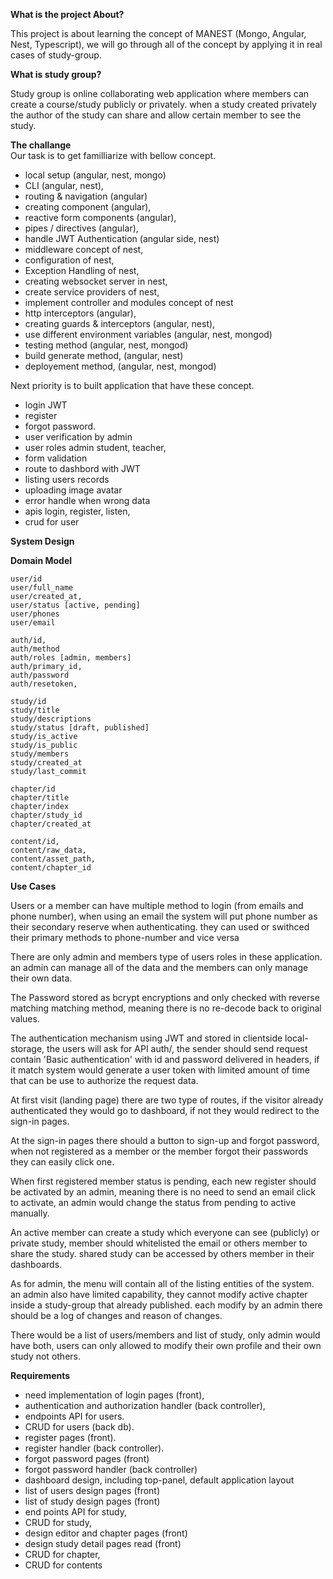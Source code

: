 
**What is the project About?**  

This project is about learning the concept of MANEST (Mongo, Angular, Nest, Typescript), we will go through all of the concept by applying it in real cases of study-group.  

**What is study group?**  

Study group is online collaborating web application where members can create a course/study publicly or privately. when a study created privately the author of the study can share and allow certain member to see the study.     
 
**The challange**  
Our task is to get familliarize with bellow concept.   
  - local setup (angular, nest, mongo)
  - CLI (angular, nest),
  - routing & navigation (angular)
  - creating component (angular),
  - reactive form components (angular),
  - pipes / directives (angular),
  - handle JWT Authentication (angular side, nest)
  - middleware concept of nest,
  - configuration of nest,
  - Exception Handling of nest,
  - creating websocket server in nest,
  - create service providers of nest,
  - implement controller and modules concept of nest 
  - http interceptors  (angular),
  - creating guards & interceptors (angular, nest),
  - use different environment variables (angular, nest, mongod)
  - testing method (angular, nest, mongod)
  - build generate method, (angular, nest)
  - deployement method, (angular, nest, mongod)  

Next priority is to built application that have these concept.   
  - login JWT
  - register 
  - forgot password.
  - user verification by admin
  - user roles admin student, teacher,
  - form validation
  - route to dashbord with JWT
  - listing users records
  - uploading image avatar
  - error handle when wrong data
  - apis login, register, listen,
  - crud for user
  
**System Design**  

**Domain Model**  
```
user/id
user/full_name
user/created_at,
user/status [active, pending]
user/phones
user/email

auth/id,
auth/method
auth/roles [admin, members]
auth/primary_id,
auth/password
auth/resetoken,

study/id  
study/title  
study/descriptions  
study/status [draft, published]  
study/is_active  
study/is_public  
study/members  
study/created_at  
study/last_commit  

chapter/id 
chapter/title
chapter/index
chapter/study_id
chapter/created_at

content/id,
content/raw_data,
content/asset_path,
content/chapter_id
```
**Use Cases**  

Users or a member can have multiple method to login (from emails and phone number), when using an email the system will put phone number as their secondary reserve when authenticating. they can used or swithced their primary methods to phone-number and vice versa   

There are only admin and members type of users roles in these application. an admin can manage all of the data and the members can only manage their own data.  

The Password stored as bcrypt encryptions and only checked with reverse matching matching method, meaning there is no re-decode back to original values.  

The authentication mechanism using JWT and stored in clientside local-storage, the users will ask for API auth/, the sender should send request contain 'Basic authentication' with id and password delivered in headers, if it match system would generate a user token with limited amount of time that can be use to authorize the request data.  

At first visit (landing page) there are two type of routes, if the visitor already authenticated they would go to dashboard, if not they would redirect to the sign-in pages.  

At the sign-in pages there should a button to sign-up and forgot password, when not registered as a member or the member forgot their passwords they can easily click one. 

When first registered  member status is pending, each new register should be activated by an admin, meaning there is no need to send an email click to activate, an admin would change the status from pending to active manually.  

An active member can create a study which everyone can see (publicly) or private study, member should whitelisted the email or others member to share the study. shared study can be accessed by others member in their dashboards.

As for admin, the menu will contain all of the listing entities of the system. an admin also have limited capability, they cannot modify active chapter inside a study-group that already published. each modify by an admin there should be a log of changes and reason of changes.

There would be a list of users/members and list of study, only admin would have both, users can only allowed to modify their own profile and their own study not others.



**Requirements**  

- need implementation of login pages (front),  
- authentication and authorization handler (back controller),  
- endpoints API for users.   
- CRUD for users (back db).   
- register pages (front).   
- register handler (back controller).   
- forgot password pages (front)
- forgot password handler (back controller)
- dashboard design, including top-panel, default application layout
- list of users design pages (front)
- list of study design pages (front)
- end points API for study,
- CRUD for study,
- design editor and chapter pages (front)
- design study detail pages read (front)
- CRUD for chapter,
- CRUD for contents



